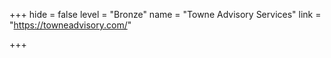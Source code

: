 +++
hide = false
level = "Bronze"
name = "Towne Advisory Services"
link = "https://towneadvisory.com/"

+++
